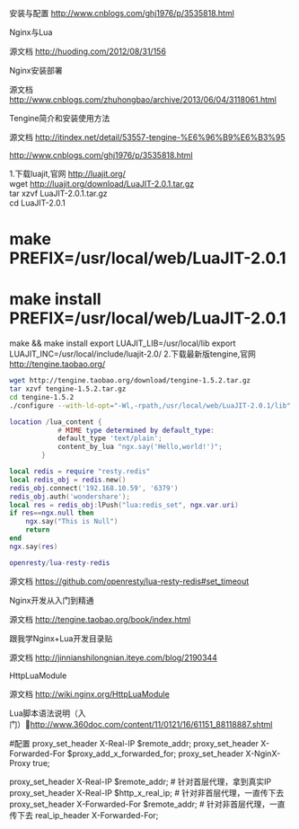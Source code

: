 安装与配置
http://www.cnblogs.com/ghj1976/p/3535818.html

Nginx与Lua

源文档 <http://huoding.com/2012/08/31/156> 


Nginx安装部署

源文档 <http://www.cnblogs.com/zhuhongbao/archive/2013/06/04/3118061.html> 

Tengine简介和安装使用方法

源文档 <http://itindex.net/detail/53557-tengine-%E6%96%B9%E6%B3%95> 

http://www.cnblogs.com/ghj1976/p/3535818.html

1.下载luajit,官网 http://luajit.org/   
    wget http://luajit.org/download/LuaJIT-2.0.1.tar.gz   
    tar xzvf LuaJIT-2.0.1.tar.gz   
    cd LuaJIT-2.0.1   
#      make PREFIX=/usr/local/web/LuaJIT-2.0.1   
#      make install PREFIX=/usr/local/web/LuaJIT-2.0.1   
make && make install
export LUAJIT_LIB=/usr/local/lib
export LUAJIT_INC=/usr/local/include/luajit-2.0/
2.下载最新版tengine,官网 http://tengine.taobao.org/   
```sh
wget http://tengine.taobao.org/download/tengine-1.5.2.tar.gz   
tar xzvf tengine-1.5.2.tar.gz   
cd tengine-1.5.2   
./configure --with-ld-opt="-Wl,-rpath,/usr/local/web/LuaJIT-2.0.1/lib" --prefix=/usr/local/web/tengine-1.5.2 --with-http_lua_module --with-luajit-inc=/usr/local/web/LuaJIT-2.0.1/include/luajit-2.0 --with-luajit-lib=/usr/local/web/LuaJIT-2.0.1/lib   
```

```lua
location /lua_content {
            # MIME type determined by default_type:
            default_type 'text/plain';
            content_by_lua "ngx.say('Hello,world!')";
        }

local redis = require "resty.redis"
local redis_obj = redis.new()
redis_obj.connect('192.168.10.59', '6379')
redis_obj.auth('wondershare');
local res = redis_obj:lPush("lua:redis_set", ngx.var.uri)
if res==ngx.null then
    ngx.say("This is Null")
    return
end
ngx.say(res)        

openresty/lua-resty-redis
```
源文档 <https://github.com/openresty/lua-resty-redis#set_timeout> 



Nginx开发从入门到精通

源文档 <http://tengine.taobao.org/book/index.html> 

跟我学Nginx+Lua开发目录贴

源文档 <http://jinnianshilongnian.iteye.com/blog/2190344> 

HttpLuaModule

源文档 <http://wiki.nginx.org/HttpLuaModule> 

Lua脚本语法说明（入门）http://www.360doc.com/content/11/0121/16/61151_88118887.shtml                                   


#配置
proxy_set_header X-Real-IP $remote_addr;
proxy_set_header X-Forwarded-For $proxy_add_x_forwarded_for;
proxy_set_header X-NginX-Proxy true;

proxy_set_header X-Real-IP $remote_addr;     	# 针对首层代理，拿到真实IP
proxy_set_header X-Real-IP $http_x_real_ip;  	# 针对非首层代理，一直传下去
proxy_set_header X-Forwarded-For  $remote_addr; # 针对非首层代理，一直传下去
real_ip_header X-Forwarded-For;